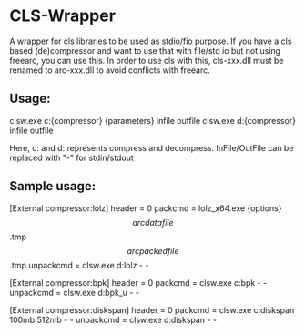 # CLS-Wrapper

A wrapper for cls libraries to be used as stdio/fio purpose. If you have a cls based (de)compressor and want to use that with file/std io but not using freearc, you can use this.
In order to use cls with this, cls-xxx.dll must be renamed to arc-xxx.dll to avoid conflicts with freearc.

## Usage:
clsw.exe c:{compressor} {parameters} infile outfile
clsw.exe d:{compressor} infile outfile

Here, c: and d: represents compress and decompress. InFile/OutFile can be replaced with "-" for stdin/stdout

## Sample usage:

[External compressor:lolz]
header = 0
packcmd = lolz_x64.exe {options} $$arcdatafile$$.tmp $$arcpackedfile$$.tmp
unpackcmd = clsw.exe d:lolz - - <stdin> <stdout>

[External compressor:bpk]
header = 0
packcmd = clsw.exe c:bpk - - <stdin> <stdout>
unpackcmd = clsw.exe d:bpk_u - - <stdin> <stdout>

[External compressor:diskspan]
header = 0
packcmd = clsw.exe c:diskspan 100mb:512mb - - <stdin> <stdout>
unpackcmd = clsw.exe d:diskspan - - <stdin> <stdout>
